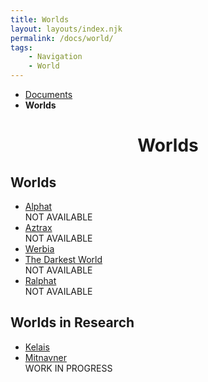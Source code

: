 ```yaml
---
title: Worlds
layout: layouts/index.njk
permalink: /docs/world/
tags: 
    - Navigation
    - World
---
```

<nav class="text-sm breadcrumbs">
    <ul>
        <li><a href="/docs">Documents</a></li>
        <li><b>Worlds</b></li>
    </ul>
</nav>
<div class="divider"></div>
<center><h1>Worlds</h1></center>

## Worlds
<ul>
    <li>
        <a href="/docs/world/alphat/" class="text-green-500">Alphat</a> <div class="badge badge-error font-extrabold">NOT AVAILABLE</div>
    </li>
    <li>
        <a href="/docs/world/aztrax/" class="text-green-500">Aztrax</a> <div class="badge badge-error font-extrabold">NOT AVAILABLE</div>
    </li>
    <li>
        <a href="/docs/world/werbia/" class="text-green-500">Werbia</a>
    </li>
    <li>
        <a href="/docs/world/tdw/" class="text-green-500">The Darkest World</a> <div class="badge badge-error font-extrabold">NOT AVAILABLE</div>
    </li>
    <li>
        <a href="/docs/world/ralphat/" class="text-green-600">Ralphat</a> <div class="badge badge-error font-extrabold">NOT AVAILABLE</div>
    </li>
</ul>

## Worlds in Research
<ul>
    <li>
        <a href="/docs/world/kelais/" class="text-orange-500">Kelais</a>
    </li>
    <li>
        <a href="/docs/world/mitnavner/" class="text-orange-500">Mitnavner</a> <div class="badge badge-warning font-extrabold">WORK IN PROGRESS</div>
    </li>
</ul>